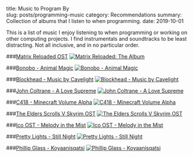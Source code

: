 title: Music to Program By  
slug: posts/programming-music
category: Recommendations
summary: Collection of albums that I listen to when programming.
date: 2019-10-01

This is a list of music I enjoy listening to when programming or working on other computing projects. I find instrumentals and soundtracks to be least distracting. Not all inclusive, and in no particular order.

###[Matrix Reloaded OST](https://songwhip.com/album/various-artists/the-matrix-reloaded-the-album)
[![Matrix Reloaded: The Album](/images/matrixreloaded.png)](https://songwhip.com/album/various-artists/the-matrix-reloaded-the-album)

###[Bonobo - Animal Magic](https://songwhip.com/album/bonobo/animal-magic)
[![Bonobo - Animal Magic](/images/bonobo.png)](https://songwhip.com/album/bonobo/animal-magic)

###[Blockhead - Music by Cavelight](https://songwhip.com/album/blockhead/music-by-cavelight)
[![Blockhead - Music by Cavelight](/images/blockhead.png)](https://songwhip.com/album/blockhead/music-by-cavelight)

###[John Coltrane - A Love Supreme](https://songwhip.com/album/john-coltrane/a-love-supreme)
[![John Coltrane - A Love Supreme](/images/coltrane.png)](https://songwhip.com/album/john-coltrane/a-love-supreme)

###[C418 - Minecraft Volume Alpha](https://songwhip.com/album/c418/minecraft-volume-alpha)
[![C418 - Minecraft Volume Alpha](/images/c418.png)](https://songwhip.com/album/c418/minecraft-volume-alpha)

###[The Elders Scrolls V Skyrim OST](https://songwhip.com/album/jeremy-soule/the-elder-scrolls-v-skyrim)
[![The Elders Scrolls V Skyrim OST](/images/skyrim.png)](https://songwhip.com/album/jeremy-soule/the-elder-scrolls-v-skyrim)

###[Ico OST - Melody in the Mist](https://songwhip.com/album/michiru-oshima/melody-in-the-mist)
[![Ico OST - Melody in the Mist](/images/ico.png)](https://songwhip.com/album/michiru-oshima/melody-in-the-mist)

###[Pretty Lights - Still Night](https://songwhip.com/song/pretty-lights/still-night)
[![Pretty Lights - Still Night](/images/prettylights.png)](https://songwhip.com/song/pretty-lights/still-night)

###[Phillip Glass - Koyaanisqatsi](https://songwhip.com/album/philip-glass/koyaanisqatsi)
[![Phillip Glass - Koyaanisqatsi](/images/glass.png)](https://songwhip.com/album/philip-glass/koyaanisqatsi)
